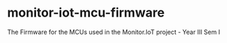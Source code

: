 # monitor-iot-mcu-firmware
The Firmware for the MCUs used in the Monitor.IoT project - Year III Sem I
